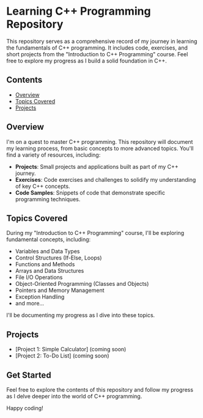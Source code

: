 # Learning C++ Programming Repository

This repository serves as a comprehensive record of my journey in learning the fundamentals of C++ programming. It includes code, exercises, and short projects from the "Introduction to C++ Programming" course. Feel free to explore my progress as I build a solid foundation in C++.

## Contents

- [Overview](#overview)
- [Topics Covered](#topics-covered)
- [Projects](#projects)

## Overview

I'm on a quest to master C++ programming. This repository will document my learning process, from basic concepts to more advanced topics. You'll find a variety of resources, including:

- **Projects**: Small projects and applications built as part of my C++ journey.
- **Exercises**: Code exercises and challenges to solidify my understanding of key C++ concepts.
- **Code Samples**: Snippets of code that demonstrate specific programming techniques.

## Topics Covered

During my "Introduction to C++ Programming" course, I'll be exploring fundamental concepts, including:

- Variables and Data Types
- Control Structures (If-Else, Loops)
- Functions and Methods
- Arrays and Data Structures
- File I/O Operations
- Object-Oriented Programming (Classes and Objects)
- Pointers and Memory Management
- Exception Handling
- and more...

I'll be documenting my progress as I dive into these topics.

## Projects

- [Project 1: Simple Calculator] (coming soon)
- [Project 2: To-Do List] (coming soon)

## Get Started

Feel free to explore the contents of this repository and follow my progress as I delve deeper into the world of C++ programming.

Happy coding!
